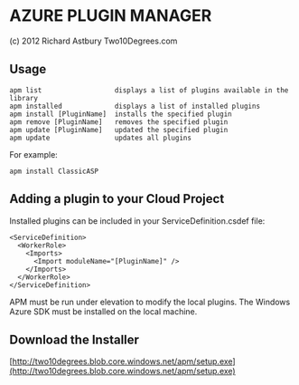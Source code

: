AZURE PLUGIN MANAGER 
====================
(c) 2012 Richard Astbury Two10Degrees.com

Usage
-----

    apm list                  displays a list of plugins available in the library
    apm installed             displays a list of installed plugins
    apm install [PluginName]  installs the specified plugin
    apm remove [PluginName]   removes the specified plugin
    apm update [PluginName]   updated the specified plugin
    apm update                updates all plugins

For example:

    apm install ClassicASP

Adding a plugin to your Cloud Project
-------------------------------------

Installed plugins can be included in your ServiceDefinition.csdef file:

    <ServiceDefinition>
      <WorkerRole>
        <Imports>
          <Import moduleName="[PluginName]" />
        </Imports>
      </WorkerRole>
    </ServiceDefinition>

APM must be run under elevation to modify the local plugins.
The Windows Azure SDK must be installed on the local machine.

Download the Installer
----------------------

[http://two10degrees.blob.core.windows.net/apm/setup.exe](http://two10degrees.blob.core.windows.net/apm/setup.exe)
